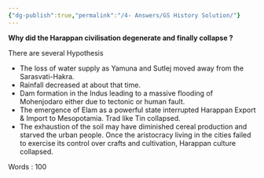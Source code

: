 ```yaml
---
{"dg-publish":true,"permalink":"/4- Answers/GS History Solution/"}
---
```



**Why did the Harappan civilisation degenerate and finally collapse ?**

There are several Hypothesis 

- The loss of water supply as Yamuna and Sutlej moved away from the Sarasvati-Hakra. 
- Rainfall decreased at about that time. 
- Dam formation in the Indus leading to a massive flooding of Mohenjodaro either due to tectonic or human fault. 
- The emergence of Elam as a powerful state  interrupted Harappan Export & Import to Mesopotamia. Trad like Tin collapsed. 
- The exhaustion of the soil may have diminished cereal production and starved the urban people. Once the aristocracy living in the cities failed to exercise its control over crafts and cultivation, Harappan culture collapsed.


Words : $100$
